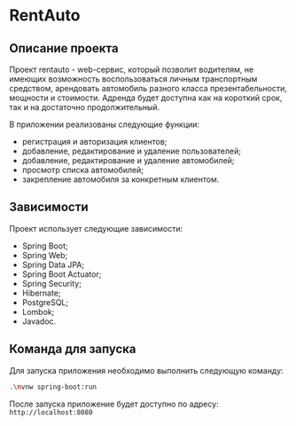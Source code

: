 # RentAuto

## Описание проекта

Проект rentauto - web-сервис, который позволит водителям, не имеющих возможность воспользоваться личным транспортным средством, арендовать автомобиль разного класса презентабельности, мощности и стоимости. Адренда будет доступна как на короткий срок, так и на достаточно продолжительный.

В приложении реализованы следующие функции:

* регистрация и авторизация клиентов;
* добавление, редактирование и удаление пользователей;
* добавление, редактирование и удаление автомобилей;
* просмотр списка автомобилей;
* закрепление автомобиля за конкретным клиентом.

## Зависимости

Проект использует следующие зависимости:

* Spring Boot;
* Spring Web;
* Spring Data JPA;
* Spring Boot Actuator;
* Spring Security;
* Hibernate;
* PostgreSQL;
* Lombok;
* Javadoc.

## Команда для запуска
Для запуска приложения необходимо выполнить следующую команду:
```bash
.\mvnw spring-boot:run
```

После запуска приложение будет доступно по адресу: `http://localhost:8080`



